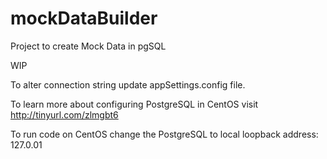 # mockDataBuilder
Project to create Mock Data in pgSQL

WIP

To alter connection string update appSettings.config file.

To learn more about configuring PostgreSQL in CentOS visit http://tinyurl.com/zlmgbt6

To run code on CentOS change the PostgreSQL to local loopback address: 127.0.01
